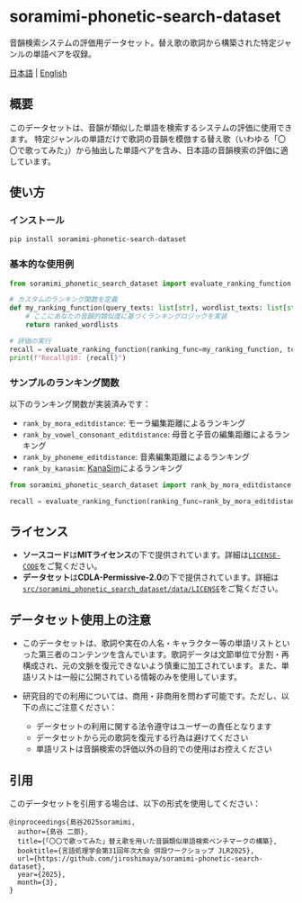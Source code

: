 # soramimi-phonetic-search-dataset

音韻検索システムの評価用データセット。替え歌の歌詞から構築された特定ジャンルの単語ペアを収録。

[日本語](https://github.com/jiroshimaya/soramimi-phonetic-search-dataset/blob/main/README.md) | [English](https://github.com/jiroshimaya/soramimi-phonetic-search-dataset/blob/main/README.en.md)
## 概要

このデータセットは、音韻が類似した単語を検索するシステムの評価に使用できます。
特定ジャンルの単語だけで歌詞の音韻を模倣する替え歌（いわゆる「〇〇で歌ってみた」）から抽出した単語ペアを含み、日本語の音韻検索の評価に適しています。

## 使い方

### インストール

```bash
pip install soramimi-phonetic-search-dataset
```

### 基本的な使用例

```python
from soramimi_phonetic_search_dataset import evaluate_ranking_function

# カスタムのランキング関数を定義
def my_ranking_function(query_texts: list[str], wordlist_texts: list[str]) -> list[list[str]]:
    # ここにあなたの音韻的類似度に基づくランキングロジックを実装
    return ranked_wordlists

# 評価の実行
recall = evaluate_ranking_function(ranking_func=my_ranking_function, topn=10)
print(f"Recall@10: {recall}")
```

### サンプルのランキング関数

以下のランキング関数が実装済みです：

- `rank_by_mora_editdistance`: モーラ編集距離によるランキング
- `rank_by_vowel_consonant_editdistance`: 母音と子音の編集距離によるランキング
- `rank_by_phoneme_editdistance`: 音素編集距離によるランキング
- `rank_by_kanasim`: [KanaSim](https://github.com/jiroshimaya/kanasim)によるランキング

```python
from soramimi_phonetic_search_dataset import rank_by_mora_editdistance

recall = evaluate_ranking_function(ranking_func=rank_by_mora_editdistance, topn=10)
```

## ライセンス

- **ソースコード**は**MITライセンス**の下で提供されています。詳細は[`LICENSE-CODE`](https://github.com/jiroshimaya/soramimi-phonetic-search-dataset/blob/main/LICENSE-CODE)をご覧ください。
- **データセット**は**CDLA-Permissive-2.0**の下で提供されています。詳細は[`src/soramimi_phonetic_search_dataset/data/LICENSE`](https://github.com/jiroshimaya/soramimi-phonetic-search-dataset/blob/main/src/soramimi_phonetic_search_dataset/data/LICENSE)をご覧ください。

## データセット使用上の注意

- このデータセットは、歌詞や実在の人名・キャラクター等の単語リストといった第三者のコンテンツを含んでいます。歌詞データは文節単位で分割・再構成され、元の文脈を復元できないよう慎重に加工されています。また、単語リストは一般に公開されている情報のみを使用しています。

- 研究目的での利用については、商用・非商用を問わず可能です。ただし、以下の点にご注意ください：
  - データセットの利用に関する法令遵守はユーザーの責任となります
  - データセットから元の歌詞を復元する行為は避けてください
  - 単語リストは音韻検索の評価以外の目的での使用はお控えください

## 引用

このデータセットを引用する場合は、以下の形式を使用してください：

```
@inproceedings{島谷2025soramimi,  
  author={島谷 二郎},  
  title={「〇〇で歌ってみた」替え歌を用いた音韻類似単語検索ベンチマークの構築},  
  booktitle={言語処理学会第31回年次大会 併設ワークショップ JLR2025},
  url={https://github.com/jiroshimaya/soramimi-phonetic-search-dataset},  
  year={2025},  
  month={3},  
}
```
